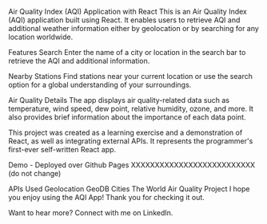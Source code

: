 Air Quality Index (AQI) Application with React
This is an Air Quality Index (AQI) application built using React. It enables users to retrieve AQI and additional weather information either by geolocation or by searching for any location worldwide.

Features
Search
Enter the name of a city or location in the search bar to retrieve the AQI and additional information.

Nearby Stations
Find stations near your current location or use the search option for a global understanding of your surroundings.

Air Quality Details
The app displays air quality-related data such as temperature, wind speed, dew point, relative humidity, ozone, and more. It also provides brief information about the importance of each data point.

This project was created as a learning exercise and a demonstration of React, as well as integrating external APIs. It represents the programmer's first-ever self-written React app.

Demo - Deployed over Github Pages
XXXXXXXXXXXXXXXXXXXXXXXXXX (do not change)

APIs Used
Geolocation
GeoDB Cities
The World Air Quality Project
I hope you enjoy using the AQI App! Thank you for checking it out.

Want to hear more? Connect with me on LinkedIn.
